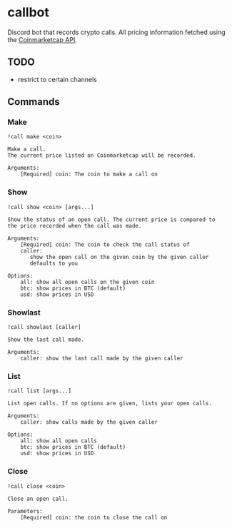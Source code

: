 # callbot
Discord bot that records crypto calls. All pricing information
fetched using the [Coinmarketcap API](https://coinmarketcap.com/api).

## TODO
* restrict to certain channels

## Commands

### Make
```
!call make <coin>

Make a call.
The current price listed on Coinmarketcap will be recorded.

Arguments:
    [Required] coin: The coin to make a call on
```

### Show
```
!call show <coin> [args...]

Show the status of an open call. The current price is compared to
the price recorded when the call was made.

Arguments:
    [Required] coin: The coin to check the call status of
    caller:
       show the open call on the given coin by the given caller
       defaults to you

Options:
    all: show all open calls on the given coin
    btc: show prices in BTC (default)
    usd: show prices in USD
```

### Showlast
```
!call showlast [caller]

Show the last call made.

Arguments:
    caller: show the last call made by the given caller
```

### List
```
!call list [args...]

List open calls. If no options are given, lists your open calls.

Arguments:
    caller: show calls made by the given caller

Options:
    all: show all open calls
    btc: show prices in BTC (default)
    usd: show prices in USD
```

### Close
```
!call close <coin>

Close an open call.

Parameters:
    [Required] coin: the coin to close the call on
```
